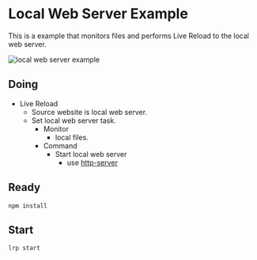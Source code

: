 # Local Web Server Example

This is a example that monitors files and performs Live Reload to the local web server.

![local web server example](https://raw.githubusercontent.com/oneut/lrp/master/examples/local-web-server/local-web-server.gif)

## Doing
+ Live Reload
    + Source website is local web server.
    + Set local web server task.
        + Monitor
            + local files.
        + Command
            + Start local web server
                + use [http-server](https://github.com/indexzero/http-server)

## Ready
```
npm install
```

## Start
```
lrp start
```
